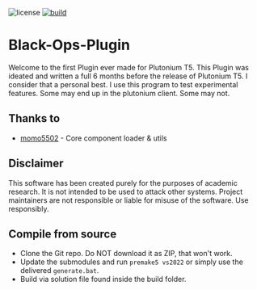 ![license](https://img.shields.io/github/license/diamante0018/BlackOpsPlugin.svg)
[![build](https://github.com/diamante0018/BlackOpsPlugin/workflows/Build/badge.svg)](https://github.com/diamante0018/BlackOpsPlugin/actions)

# Black-Ops-Plugin
Welcome to the first Plugin ever made for Plutonium T5.
This Plugin was ideated and written a full 6 months before the release of Plutonium T5. I consider that a personal best.
I use this program to test experimental features. Some may end up in the plutonium client. Some may not.

## Thanks to
* [momo5502](https://github.com/momo5502) - Core component loader & utils

## Disclaimer

This software has been created purely for the purposes of academic research. It is not intended to be used to attack other systems. Project maintainers are not responsible or liable for misuse of the software. Use responsibly.

## Compile from source

- Clone the Git repo. Do NOT download it as ZIP, that won't work.
- Update the submodules and run `premake5 vs2022` or simply use the delivered `generate.bat`.
- Build via solution file found inside the build folder.
